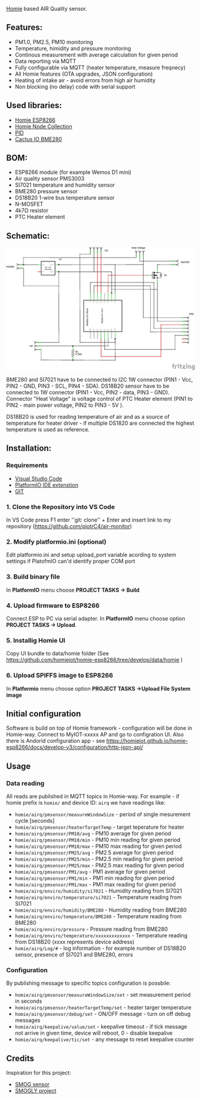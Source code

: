 [Homie](https://github.com/homieiot/convention) based AIR Quality sensor.

## Features:
* PM1.0, PM2.5, PM10 monitoring
* Temperature, himidity and pressure monitoring
* Continous measurement with average calculation for given period
* Data reporting via MQTT
* Fully configurable via MQTT (heater temperature, measure freqnecy)
* All Homie features (OTA upgrades, JSON configuration)
* Heating of intake air - avoid errors from high air humidity   
* Non blocking (no delay) code with serial support

## Used libraries:
* [Homie ESP8266](https://github.com/homieiot/homie-esp8266)
* [Homie Node Collection](https://github.com/euphi/HomieNodeCollection)
* [PID](https://github.com/br3ttb/Arduino-PID-Library/)
* [Cactus IO BME280](http://cactus.io/projects/weather/arduino-weather-station-bme280-sensor)

## BOM:
* ESP8266 module (for example Wemos D1 mini)
* Air quality sensor PMS3003
* SI7021 temperature and humidity sensor
* BME280 pressure sensor
* DS18B20 1-wire bus temperature sensor
* N-MOSFET
* 4k7Ω resistor
* PTC Heater element

## Schematic:
![alt text](docs/air_monitor_schem.png "Air monitor schematic")

BME280 and SI7021 have to be connected to I2C 1W connector (PIN1 - Vcc, PIN2 - GND, PIN3 - SCL, PIN4 - SDA). DS18B20 sensor have to be connected to 1W connector (PIN1 - Vcc, PIN2 - data, PIN3 - GND). Connector "Heat Voltage" is voltage control of PTC Heater element (PIN1 to PIN2 - main power voltage, PIN2 to PIN3 - 5V ).

DS18B20 is used for reading temperature of air and as a source of temperature for heater driver - if multiple DS1820 are connected the highest temperature is used as reference.

## Installation:

### Requirements

* [Visual Studio Code](https://code.visualstudio.com/)
* [PlatformIO IDE extenstion](https://docs.platformio.org/en/latest/ide/vscode.html)
* [GIT](https://git-scm.com/downloads)

### 1. Clone the Repository into VS Code

In VS Code press F1 enter ''git: clone'' + Enter and insert link to my repository (https://github.com/piotrC4/air-monitor)

### 2. Modify platformio.ini (optional)

Edit platformio.ini and setup upload_port variable acording to system settings if PlatofmIO can'd identify proper COM port

### 3. Build binary file

In **PlatformIO** menu choose **PROJECT TASKS -> Build**

### 4. Upload firmware to ESP8266

Connect ESP to PC via serial adapter. In **PlatformIO** menu choose option **PROJECT TASKS -> Upload**. 

### 5. Installig Homie UI

Copy UI bundle to data/homie folder  (See https://github.com/homieiot/homie-esp8266/tree/develop/data/homie )

### 6. Upload SPIFFS image to ESP8266

In **Platformio** menu choose option **PROJECT TASKS ->Upload File System image**

## Initial configuration

Software is build on top of Homie framework - configuration will be done in Homie-way. Connect to MyIOT-xxxxx AP and go to configration UI. Also there is Andorid configuration app - see https://homieiot.github.io/homie-esp8266/docs/develop-v3/configuration/http-json-api/

## Usage

### Data reading

All reads are published in MQTT topics in Homie-way. For example - if homie prefix is `homie/` and device ID: `airq` we have readings like:
* `homie/airq/pmsensor/measureWindowSize` - period of single mesurement cycle [seconds]
* `homie/airq/pmsensor/heaterTargetTemp` - target teperature for heater
* `homie/airq/pmsensor/PM10/avg` - PM10 average for given period
* `homie/airq/pmsensor/PM10/min` - PM10 min reading for given period
* `homie/airq/pmsensor/PM10/max` - PM10 max reading for given period
* `homie/airq/pmsensor/PM25/avg` - PM2.5 average for given period
* `homie/airq/pmsensor/PM25/min` - PM2.5 min reading for given period
* `homie/airq/pmsensor/PM25/max` - PM2.5 max reading for given period
* `homie/airq/pmsensor/PM1/avg` - PM1 average for given period
* `homie/airq/pmsensor/PM1/min` - PM1 min reading for given period
* `homie/airq/pmsensor/PM1/max` - PM1 max reading for given period
* `homie/airq/enviro/humidity/si7021` - Humidity reading from SI7021
* `homie/airq/enviro/temperature/si7021` - Temperature reading from SI7021
* `homie/airq/enviro/humidity/BME280` - Humidity reading from BME280
* `homie/airq/enviro/temperature/BME280` - Temperature reading from BME280
* `homie/airq/enviro/pressure` - Pressure reading from BME280
* `homie/airq/enviro/temperature/xxxxxxxxxxxxx` - Temperature reading from DS18B20 (xxxx represents device address)
* `homie/airq/Log/#` - log information - for example number of DS18B20 sensor, presence of SI7021 and BME280, errors

### Configuration

By publishing message to specific topics configuration is possbile:
* `homie/airq/pmsensor/measureWindowSize/set` - set measurement period in seconds
* `homie/airq/pmsensor/heaterTargetTemp/set` - heater targer temperature
* `homie/airq/pmsensor/debug/set` - ON/OFF message - turn on off debug messages
* `homie/airq/keepalive/value/set` - keepalive timeout - if tick message not arrive in given time, device will reboot, 0 - disable keepalive
* `homie/airq/keepalive/tic/set` - any message to reset keepalive counter

## Credits

Inspiration for this project:
* [SMOG sensor](https://blog.jokielowie.com/en/2017/10/esp-8266-sds011-smog-quick-wifi-sensor/)
* [SMOGLY project](https://github.com/EnviroMonitor)
